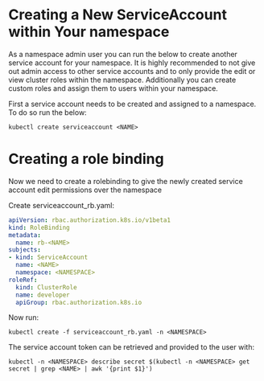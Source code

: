 
# Creating a New ServiceAccount within Your namespace

As a namespace admin user you can run the below to create another service account for your namespace. It is highly recommended to not give out admin access to other service accounts and to only provide the edit or view cluster roles within the namespace. Additionally you can create custom roles and assign them to users within your namespace.


First a service account needs to be created and assigned to a namespace. To do so run the below:

`kubectl create serviceaccount <NAME>`

# Creating a role binding

Now we need to create a rolebinding to give the newly created service account edit permissions over the namespace

Create serviceaccount_rb.yaml:
```yaml
apiVersion: rbac.authorization.k8s.io/v1beta1
kind: RoleBinding
metadata:
  name: rb-<NAME>
subjects:
- kind: ServiceAccount
  name: <NAME>
  namespace: <NAMESPACE>
roleRef:
  kind: ClusterRole
  name: developer
  apiGroup: rbac.authorization.k8s.io
```

Now run:

`kubectl create -f serviceaccount_rb.yaml -n <NAMESPACE>`

The service account token can be retrieved and provided to the user with:

`kubectl -n <NAMESPACE> describe secret $(kubectl -n <NAMESPACE> get secret | grep <NAME> | awk '{print $1}')`
